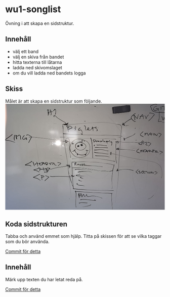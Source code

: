 # wu1-songlist

Övning i att skapa en sidstruktur.

## Innehåll
* välj ett band
* välj en skiva från bandet
* hitta texterna till låtarna
* ladda ned skivomslaget
* om du vill ladda ned bandets logga

## Skiss

Målet är att skapa en sidstruktur som följande.
![Skiss](images/IMG_20211007_093326.jpg)

## Koda sidstrukturen

Tabba och använd emmet som hjälp.
Titta på skissen för att se vilka taggar som du bör använda.

[Commit för detta](https://github.com/jensnti/wu1-songlist/blob/966e12f4019051636811c7ccac6ed2716e3a04a9/index.html)

## Innehåll

Märk upp texten du har letat reda på.

[Commit för detta](https://github.com/jensnti/wu1-songlist/blob/e4631935faa2016cb73e6d3769bea2d2fa4fa8fd/index.html)